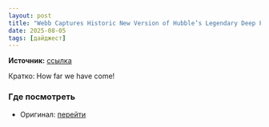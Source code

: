 ```yaml
---
layout: post
title: "Webb Captures Historic New Version of Hubble’s Legendary Deep Field Image"
date: 2025-08-05
tags: [дайджест]
---
```


**Источник:** [ссылка](https://petapixel.com/2025/08/05/webb-captures-historic-new-version-of-hubbles-legendary-deep-field-image/)

Кратко: How far we have come!

### Где посмотреть
- Оригинал: [перейти]({link})
